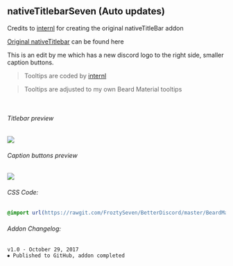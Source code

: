 
## nativeTitlebarSeven (Auto updates)
Credits to [internl](https://github.com/intrnl) for creating the original nativeTitleBar addon

[Original nativeTitlebar](https://github.com/intrnl/discordAdditions/tree/master/nativeTitlebar) can be found here

This is an edit by me which has a new discord logo to the right side, smaller caption buttons.

>Tooltips are coded by [internl](https://github.com/intrnl)

>Tooltips are adjusted to my own Beard Material tooltips

  
  
  
###### Titlebar preview

![](https://vgy.me/aHUKBH.jpg)

###### Caption buttons preview

![](https://vgy.me/b4NKBS.gif)

###### CSS Code:
```css
@import url(https://rawgit.com/FroztySeven/BetterDiscord/master/BeardMaterial_Addons/ClassicServerDropdown/code.css);
```

###### Addon Changelog:
```
v1.0 - October 29, 2017
⦁ Published to GitHub, addon completed
```

